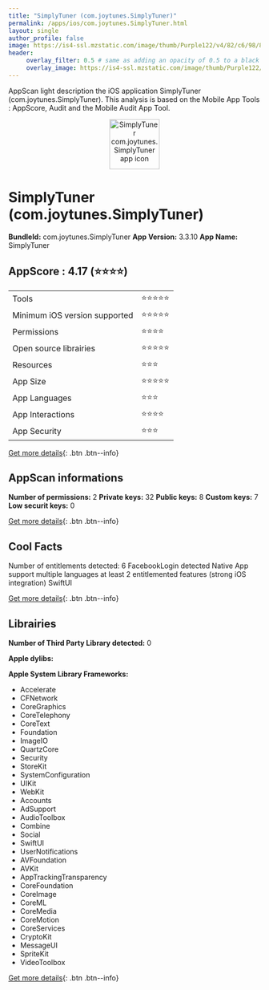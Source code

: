 ```yaml
---
title: "SimplyTuner (com.joytunes.SimplyTuner)"
permalink: /apps/ios/com.joytunes.SimplyTuner.html
layout: single
author_profile: false
image: https://is4-ssl.mzstatic.com/image/thumb/Purple122/v4/82/c6/98/82c6988c-91d4-917f-de51-27ad2e61cdc7/TunerAppIcon-brand-0-1x_U007emarketing-0-10-0-85-220.png/512x512bb.jpg
header: 
     overlay_filter: 0.5 # same as adding an opacity of 0.5 to a black background
     overlay_image: https://is4-ssl.mzstatic.com/image/thumb/Purple122/v4/82/c6/98/82c6988c-91d4-917f-de51-27ad2e61cdc7/TunerAppIcon-brand-0-1x_U007emarketing-0-10-0-85-220.png/512x512bb.jpg
---
```

AppScan light description the iOS application SimplyTuner (com.joytunes.SimplyTuner). This analysis is based on the Mobile App Tools : AppScore, Audit and the Mobile Audit App Tool.

  
  
<div style="text-align: center;"><img src="https://is4-ssl.mzstatic.com/image/thumb/Purple122/v4/82/c6/98/82c6988c-91d4-917f-de51-27ad2e61cdc7/TunerAppIcon-brand-0-1x_U007emarketing-0-10-0-85-220.png/512x512bb.jpg" width="100" height="100" alt="SimplyTuner com.joytunes.SimplyTuner app icon"></div>  
  
# SimplyTuner (com.joytunes.SimplyTuner)

**BundleId:** com.joytunes.SimplyTuner
**App Version:** 3.3.10
**App Name:** SimplyTuner


## AppScore : 4.17 (⭐️⭐️⭐️⭐️) 

<table>
<tr><td> Tools </td><td> ⭐️⭐️⭐️⭐️⭐️ </td></tr>
<tr><td> Minimum iOS version supported </td><td> ⭐️⭐️⭐️⭐️⭐️ </td></tr>
<tr><td> Permissions </td><td> ⭐️⭐️⭐️⭐️ </td></tr>
<tr><td> Open source librairies </td><td> ⭐️⭐️⭐️⭐️⭐️ </td></tr>
<tr><td> Resources </td><td> ⭐️⭐️⭐️ </td></tr>
<tr><td> App Size </td><td> ⭐️⭐️⭐️⭐️⭐️ </td></tr>
<tr><td> App Languages </td><td> ⭐️⭐️⭐️ </td></tr>
<tr><td> App Interactions </td><td> ⭐️⭐️⭐️⭐️ </td></tr>
<tr><td> App Security </td><td> ⭐️⭐️⭐️ </td></tr>
</table>

[Get more details](/pricing.html){: .btn .btn--info}  
  
## AppScan informations 

**Number of permissions:** 2
**Private keys:** 32
**Public keys:** 8
**Custom keys:** 7
**Low securit keys:** 0
  
[Get more details](/pricing.html){: .btn .btn--info}

## Cool Facts

Number of entitlements detected: 6
FacebookLogin detected
Native App
support multiple languages
at least 2 entitlemented features (strong iOS integration)
SwiftUI
  
[Get more details](/pricing.html){: .btn .btn--info}

## Librairies 
**Number of Third Party Library detected:** 0

**Apple dylibs:**


**Apple System Library Frameworks:**
- Accelerate
- CFNetwork
- CoreGraphics
- CoreTelephony
- CoreText
- Foundation
- ImageIO
- QuartzCore
- Security
- StoreKit
- SystemConfiguration
- UIKit
- WebKit
- Accounts
- AdSupport
- AudioToolbox
- Combine
- Social
- SwiftUI
- UserNotifications
- AVFoundation
- AVKit
- AppTrackingTransparency
- CoreFoundation
- CoreImage
- CoreML
- CoreMedia
- CoreMotion
- CoreServices
- CryptoKit
- MessageUI
- SpriteKit
- VideoToolbox


  
[Get more details](/pricing.html){: .btn .btn--info}

